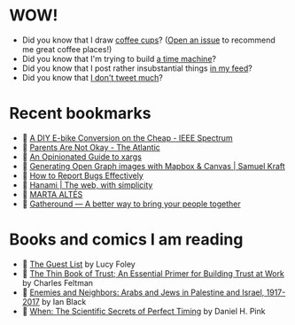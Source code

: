 # WOW!

- Did you know that I draw [coffee cups](https://papercups.mamuso.net/)? ([Open an issue](https://github.com/mamuso/papercups/issues) to recommend me great coffee places!)
- Did you know that I'm trying to build [a time machine](https://github.com/mamuso/fluxcapacitor)?
- Did you know that I post rather insubstantial things [in my feed](https://feed.mamuso.net/)?
- Did you know that [I don't tweet much](https://twitter.com/mamuso)?

# Recent bookmarks

- 👀 [A DIY E-bike Conversion on the Cheap - IEEE Spectrum](https://spectrum.ieee.org/electric-bike)
- 👀 [Parents Are Not Okay - The Atlantic](https://www.theatlantic.com/ideas/archive/2021/08/parents-are-not-okay/619859/)
- 👀 [An Opinionated Guide to xargs](https://www.oilshell.org/blog/2021/08/xargs.html)
- 👀 [Generating Open Graph images with Mapbox & Canvas | Samuel Kraft](https://samuelkraft.com/blog/mapbox-static-image-api)
- 👀 [How to Report Bugs Effectively](https://www.chiark.greenend.org.uk/~sgtatham/bugs.html)
- 👀 [Hanami | The web, with simplicity](https://hanamirb.org/)
- 👀 [MARTA ALTÉS](https://marta-altes.com/)
- 👀 [Gatheround — A better way to bring your people together](https://gatheround.com/)


# Books and comics I am reading

- 📘 [The Guest List](https://www.goodreads.com/book/show/52656911) by Lucy Foley
- 📘 [The Thin Book of Trust; An Essential Primer for Building Trust at Work](https://www.goodreads.com/book/show/8245275) by Charles Feltman
- 📘 [Enemies and Neighbors: Arabs and Jews in Palestine and Israel, 1917-2017](https://www.goodreads.com/book/show/36523502) by Ian   Black
- 📘 [When: The Scientific Secrets of Perfect Timing](https://www.goodreads.com/book/show/35786699) by Daniel H. Pink

